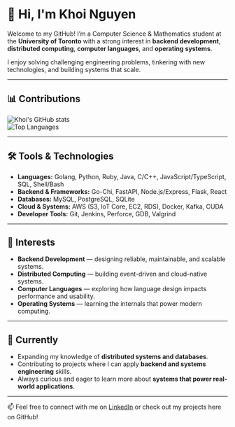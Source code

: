 # 👋 Hi, I'm Khoi Nguyen  

Welcome to my GitHub! I’m a Computer Science & Mathematics student at the **University of Toronto** with a strong interest in **backend development**, **distributed computing**, **computer languages**, and **operating systems**.  

I enjoy solving challenging engineering problems, tinkering with new technologies, and building systems that scale.  

---

## 📊 Contributions  

![Khoi's GitHub stats](https://github-readme-stats.vercel.app/api?username=mnkhoi&show_icons=true&theme=tokyonight)  
![Top Languages](https://github-readme-stats.vercel.app/api/top-langs/?username=mnkhoi&layout=compact&theme=tokyonight)  

---

## 🛠️ Tools & Technologies  

- **Languages:** Golang, Python, Ruby, Java, C/C++, JavaScript/TypeScript, SQL, Shell/Bash  
- **Backend & Frameworks:** Go-Chi, FastAPI, Node.js/Express, Flask, React  
- **Databases:** MySQL, PostgreSQL, SQLite  
- **Cloud & Systems:** AWS (S3, IoT Core, EC2, RDS), Docker, Kafka, CUDA  
- **Developer Tools:** Git, Jenkins, Perforce, GDB, Valgrind  

---

## 🚀 Interests  

- **Backend Development** — designing reliable, maintainable, and scalable systems.  
- **Distributed Computing** — building event-driven and cloud-native systems.  
- **Computer Languages** — exploring how language design impacts performance and usability.  
- **Operating Systems** — learning the internals that power modern computing.  

---

## 🌱 Currently  

- Expanding my knowledge of **distributed systems and databases**.  
- Contributing to projects where I can apply **backend and systems engineering** skills.  
- Always curious and eager to learn more about **systems that power real-world applications**.  

---

📫 Feel free to connect with me on [LinkedIn](https://www.linkedin.com/in/mnkhoi) or check out my projects here on GitHub!  
